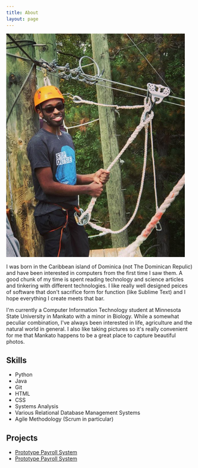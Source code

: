 ```yaml
---
title: About
layout: page
---
```

![Profile Image](/assets/images/zip-lining.png)

<p>I was born in the Caribbean island of Dominica (not The Dominican Repulic) and have been interested in computers from the first time I saw them. A good chunk of my time is spent reading technology and science articles and tinkering with different technologies. I like really well designed peices of software that don't sacrifice form for function (like Sublime Text) and I hope everything I create meets that bar.</p>

<p>I'm currently a Computer Information Technology student at Minnesota State University in Mankato with a minor in Biology. While a somewhat peculiar combination, I've always been interested in life, agriculture and the natural world in general. I also like taking pictures so it's really convenient for me that Mankato happens to be a great place to capture beautiful photos.</p>

<h2>Skills</h2>

<ul class="skill-list">
	<li>Python</li>
	<li>Java</li>
	<li>Git</li>
	<li>HTML</li>
	<li>CSS</li>
	<li>Systems Analysis</li>
	<li>Various Relational Database Management Systems</li>
	<li>Agile Methodology (Scrum in particular)</li>
</ul>

<h2>Projects</h2>

<ul>
	<li><a href="/_posts/2017-12-19-prototype-payroll-system.markdown">Prototype Payroll System</a></li>
	<li><a href="/_posts/2017-12-19-Clock-Gene-Analysis.markdown">Prototype Payroll System</a></li>
</ul>
